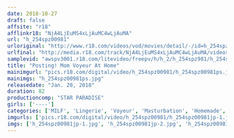 ```yaml
---
date: 2018-10-27
draft: false
affsite: "r18"
afflinkr18: "NjA4LjEuMS4xLjAuMC4wLjAuMA"
url: "h_254spz00981"
urloriginal: "http://www.r18.com/videos/vod/movies/detail/-/id=h_254spz00981"
urlfinal: "http://media.r18.com/track/NjA4LjEuMS4xLjAuMC4wLjAuMA/videos/vod/movies/detail/-/id=h_254spz00981"
samplevid: "awspv3001.r18.com/litevideo/freepv/h/h_2/h_254spz981/h_254spz981_dmb_w.mp4"
title: "Posting! Mom Voyeur At Home"
mainimgurl: "pics.r18.com/digital/video/h_254spz00981/h_254spz00981ps.jpg"
mainimgs: "h_254spz00981ps.jpg"
releasedate: "Jan. 20, 2018"
duration: 82
productioncomp: "STAR PARADISE"
girls: ['----']
categories: ['MILF', 'Lingerie', 'Voyeur', 'Masturbation', 'Homemade', 'Hi-Def']
imgurls: ['pics.r18.com/digital/video/h_254spz00981/h_254spz00981jp-1.jpg', 'pics.r18.com/digital/video/h_254spz00981/h_254spz00981jp-2.jpg', 'pics.r18.com/digital/video/h_254spz00981/h_254spz00981jp-3.jpg', 'pics.r18.com/digital/video/h_254spz00981/h_254spz00981jp-4.jpg', 'pics.r18.com/digital/video/h_254spz00981/h_254spz00981jp-5.jpg', 'pics.r18.com/digital/video/h_254spz00981/h_254spz00981jp-6.jpg', 'pics.r18.com/digital/video/h_254spz00981/h_254spz00981jp-7.jpg', 'pics.r18.com/digital/video/h_254spz00981/h_254spz00981jp-8.jpg', 'pics.r18.com/digital/video/h_254spz00981/h_254spz00981jp-9.jpg', 'pics.r18.com/digital/video/h_254spz00981/h_254spz00981jp-10.jpg', 'pics.r18.com/digital/video/h_254spz00981/h_254spz00981jp-11.jpg', 'pics.r18.com/digital/video/h_254spz00981/h_254spz00981jp-12.jpg', 'pics.r18.com/digital/video/h_254spz00981/h_254spz00981jp-13.jpg', 'pics.r18.com/digital/video/h_254spz00981/h_254spz00981jp-14.jpg', 'pics.r18.com/digital/video/h_254spz00981/h_254spz00981jp-15.jpg', 'pics.r18.com/digital/video/h_254spz00981/h_254spz00981jp-16.jpg', 'pics.r18.com/digital/video/h_254spz00981/h_254spz00981jp-17.jpg', 'pics.r18.com/digital/video/h_254spz00981/h_254spz00981jp-18.jpg', 'pics.r18.com/digital/video/h_254spz00981/h_254spz00981jp-19.jpg', 'pics.r18.com/digital/video/h_254spz00981/h_254spz00981jp-20.jpg']
imgs: ['h_254spz00981jp-1.jpg', 'h_254spz00981jp-2.jpg', 'h_254spz00981jp-3.jpg', 'h_254spz00981jp-4.jpg', 'h_254spz00981jp-5.jpg', 'h_254spz00981jp-6.jpg', 'h_254spz00981jp-7.jpg', 'h_254spz00981jp-8.jpg', 'h_254spz00981jp-9.jpg', 'h_254spz00981jp-10.jpg', 'h_254spz00981jp-11.jpg', 'h_254spz00981jp-12.jpg', 'h_254spz00981jp-13.jpg', 'h_254spz00981jp-14.jpg', 'h_254spz00981jp-15.jpg', 'h_254spz00981jp-16.jpg', 'h_254spz00981jp-17.jpg', 'h_254spz00981jp-18.jpg', 'h_254spz00981jp-19.jpg', 'h_254spz00981jp-20.jpg']
---
```

